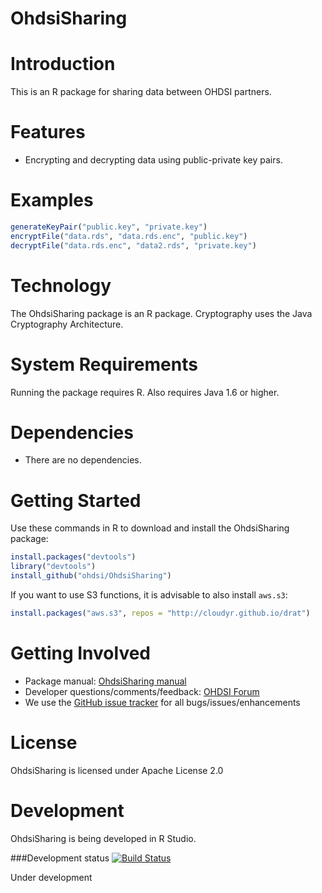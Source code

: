 OhdsiSharing
============

Introduction
============

This is an R package for sharing data between OHDSI partners.

Features
========

- Encrypting and decrypting data using public-private key pairs.

Examples
========

```r
generateKeyPair("public.key", "private.key")
encryptFile("data.rds", "data.rds.enc", "public.key")
decryptFile("data.rds.enc", "data2.rds", "private.key")
```

Technology
============
The OhdsiSharing package is an R package. Cryptography uses the Java Cryptography Architecture.

System Requirements
===================
Running the package requires R. Also requires Java 1.6 or higher.

Dependencies
============
 * There are no dependencies.

Getting Started
===============

Use these commands in R to download and install the OhdsiSharing package:

```r
install.packages("devtools")
library("devtools")
install_github("ohdsi/OhdsiSharing")
```

If you want to use S3 functions, it is advisable to also install ```aws.s3```:

```r
install.packages("aws.s3", repos = "http://cloudyr.github.io/drat")
```

Getting Involved
=============
* Package manual: [OhdsiSharing manual](https://raw.githubusercontent.com/OHDSI/OhdsiSharing/master/extras/OhdsiSharing.pdf) 
* Developer questions/comments/feedback: <a href="http://forums.ohdsi.org/c/developers">OHDSI Forum</a>
* We use the <a href="../../issues">GitHub issue tracker</a> for all bugs/issues/enhancements

License
=======
OhdsiSharing is licensed under Apache License 2.0

Development
===========
OhdsiSharing is being developed in R Studio.

###Development status
[![Build Status](https://travis-ci.org/OHDSI/OhdsiSharing.svg?branch=master)](https://travis-ci.org/OHDSI/OhdsiSharing)

Under development


